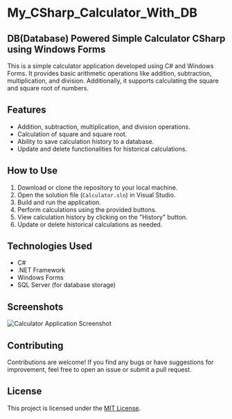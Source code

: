 # My_CSharp_Calculator_With_DB

## DB(Database) Powered Simple Calculator CSharp using Windows Forms

This is a simple calculator application developed using C# and Windows Forms. It provides basic arithmetic operations like addition, subtraction, multiplication, and division. Additionally, it supports calculating the square and square root of numbers.

## Features

- Addition, subtraction, multiplication, and division operations.
- Calculation of square and square root.
- Ability to save calculation history to a database.
- Update and delete functionalities for historical calculations.

## How to Use

1. Download or clone the repository to your local machine.
2. Open the solution file (`Calculator.sln`) in Visual Studio.
3. Build and run the application.
4. Perform calculations using the provided buttons.
5. View calculation history by clicking on the "History" button.
6. Update or delete historical calculations as needed.

## Technologies Used

- C#
- .NET Framework
- Windows Forms
- SQL Server (for database storage)

## Screenshots

![Calculator Application Screenshot](/screenshots/calculator_screenshot.png)

## Contributing

Contributions are welcome! If you find any bugs or have suggestions for improvement, feel free to open an issue or submit a pull request.

## License

This project is licensed under the [MIT License](LICENSE).

